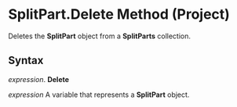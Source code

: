 
# SplitPart.Delete Method (Project)

Deletes the  **SplitPart** object from a **SplitParts** collection.


## Syntax

 _expression_. **Delete**

 _expression_ A variable that represents a **SplitPart** object.

